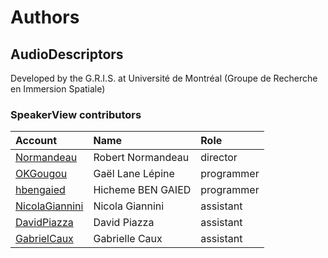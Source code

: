 # Authors

## AudioDescriptors
Developed by the G.R.I.S. at Université de Montréal (Groupe de Recherche en Immersion Spatiale)

### SpeakerView contributors

| Account                                            | Name                | Role            |
| :---                                               | :---                | :---            |
| [Normandeau](https://github.com/Normandeau)        | Robert Normandeau   | director        |
| [OKGougou](https://github.com/OKGougou)            | Gaël Lane Lépine    | programmer      |
| [hbengaied](https://github.com/hbengaied)          | Hicheme BEN GAIED   | programmer      |
| [NicolaGiannini](https://github.com/NicolaGiannini)| Nicola Giannini     | assistant       |
| [DavidPiazza](https://github.com/DavidPiazza)      | David Piazza        | assistant       |
| [GabrielCaux](https://github.com/GabrielCaux)      | Gabrielle Caux      | assistant       |
